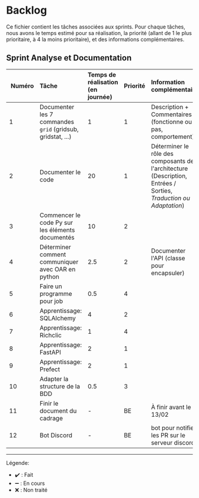 # Backlog

Ce fichier contient les tâches associées aux sprints. Pour chaque tâches, nous avons le temps estimé pour sa réalisation, la priorité (allant de 1 le plus prioritaire, à 4 la moins prioritaire), et des informations complémentaires.

## Sprint **Analyse et Documentation** 

| Numéro | Tâche | Temps de réalisation (en journée) | Priorité | Information complémentaire | Progression |
|:---|:---|:---|:---|:---|:---|
| 1 | Documenter les 7 commandes `grid` (gridsub, gridstat, ...) | 1 | 1 | Description + Commentaires (fonctionne ou pas, comportement) | :heavy_check_mark: |
| 2 | Documenter le code | 20 | 1 | Déterminer le rôle des composants de l'architecture (Description, Entrées / Sorties, *Traduction ou Adaptation*) | :heavy_check_mark: |
| 3 | Commencer le code Py sur les éléments documentés | 10 | 2 |  | :x: |
| 4 | Déterminer comment communiquer avec OAR en python | 2.5 | 2 | Documenter l'API (classe pour encapsuler) | :heavy_minus_sign: |
| 5 | Faire un programme pour job | 0.5 | 4 |  | :heavy_check_mark: |
| 6 | Apprentissage: SQLAlchemy | 4 | 2 |  | :heavy_minus_sign: |
| 7 | Apprentissage: Richclic | 1 | 4 |  | :heavy_check_mark: |
| 8 | Apprentissage: FastAPI | 2 | 1 |  | :heavy_minus_sign: |
| 9 | Apprentissage: Prefect | 2 | 1 |  | :heavy_check_mark: |
| 10 | Adapter la structure de la BDD | 0.5 | 3 |  | :x: |
| 11 | Finir le document du cadrage | - | BE | À finir avant le 13/02 | :heavy_check_mark: |
| 12 | Bot Discord | - | BE | bot pour notifier les PR sur le serveur discord | :heavy_check_mark: |

***

Légende:

+ :heavy_check_mark: : Fait
+ :heavy_minus_sign: : En cours
+ :x: : Non traité


